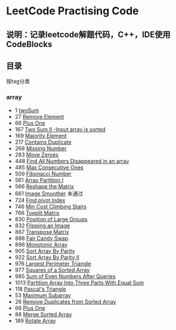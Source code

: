 ﻿# LeetCode Practising Code

##  说明：记录leetcode解题代码，C++，IDE使用CodeBlocks

## 目录
按tag分类

### array
- 1 [twoSum](array/1.cpp)
- 27 [Remove Element](array/27.cpp)
- 66 [Plus One](array/66.cpp)
- 167 [Two Sum II -Input array is sorted](array/167.cpp)
- 169 [Majority Element](array/169.cpp)
- 217 [Contains Duplicate](array/217.cpp)
- 268 [Missing Number](array/268.cpp)
- 283 [Move Zeroes](array/283.cpp)
- 448 [Find All Numbers Disappeared in an array](array/448.cpp)
- 485 [Max Consecutive Ones](array/485.cpp)
- 509 [Fibonacci Number](array/509.cpp)
- 561 [Array Partition I](array/561.cpp)
- 566 [Reshape the Matrix](array/566.cpp)
- 661 [Image Smoother](array/661.cpp) 未通过
- 724 [Find pivot Index](array/724.cpp)
- 746 [Min Cost Climbing Stairs](arary/746.cpp)
- 766 [Toeplit Matrix](array/766.cpp)
- 830 [Position of Large Groups](array/830.cpp)
- 832 [Flipping an Image](array/832.cpp)
- 867 [Transpose Matrix](array/867.cpp)
- 888 [Fair Candy Swap](array/888.cpp)
- 896 [Monotonic Array](array/896.cpp)
- 905 [Sort Array By Parity](array/905.cpp)
- 922 [Sort Array By Parity II](array/933.cpp)
- 976 [Largest Perimeter Triangle](array/976.cpp)
- 977 [Squares of a Sorted Array](array/977.cpp)
- 985 [Sum of Even Numbers After Queries](array/985.cpp)
- 1013 [Partition Array Into Three Parts With Equal Sum](array/1013.cpp)
- 118 [Pascal's Triangle](array/118.cpp)
- 53 [Maximum Subarray](array/53.cpp)
- 26 [Remove Duplicates from Sorted Array](array/26.cpp)
- 66 [Plus One](array/66.cpp)
- 88 [Merge Sorted Array](array/88.cpp)
- 189 [Rotate Array](array/189.cpp)
